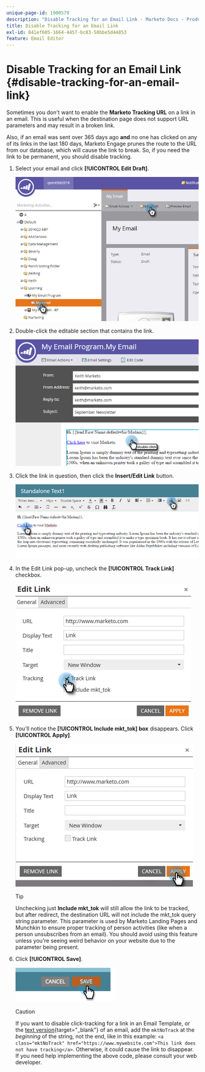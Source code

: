 ```yaml
---
unique-page-id: 1900579
description: "Disable Tracking for an Email Link - Marketo Docs - Product Documentation"
title: Disable Tracking for an Email Link
exl-id: 841ef605-1664-4457-bc83-50bbe5d44853
feature: Email Editor
---
```

# Disable Tracking for an Email Link {#disable-tracking-for-an-email-link}

Sometimes you don't want to enable the **Marketo Tracking URL** on a link in an email. This is useful when the destination page does not support URL parameters and may result in a broken link.

Also, if an email was sent over 365 days ago **and** no one has clicked on any of its links in the last 180 days, Marketo Engage prunes the route to the URL from our database, which will cause the link to break. So, if you need the link to be permanent, you should disable tracking.

1. Select your email and click **[!UICONTROL Edit Draft]**.

   ![](assets/one-7.png)

1. Double-click the editable section that contains the link.

   ![](assets/two-6.png)

1. Click the link in question, then click the **Insert/Edit Link** button.

   ![](assets/three-6.png)

1. In the Edit Link pop-up, uncheck the **[!UICONTROL Track Link]** checkbox.

   ![](assets/four-4.png)

1. You'll notice the **[!UICONTROL Include mkt_tok] box** disappears. Click **[!UICONTROL Apply]**.

   ![](assets/five-3.png)

   >[!TIP]
   >
   >Unchecking just **Include mkt_tok** will still allow the link to be tracked, but after redirect, the destination URL will not include the mkt_tok query string parameter. This parameter is used by Marketo Landing Pages and Munchkin to ensure proper tracking of person activities (like when a person unsubscribes from an email). You should avoid using this feature unless you're seeing weird behavior on your website due to the parameter being present.

1. Click **[!UICONTROL Save]**.

   ![](assets/image2014-9-17-22-3a25-3a20.png)

   >[!CAUTION]
   >
   >If you want to disable click-tracking for a link in an Email Template, or the [text version](/help/marketo/product-docs/email-marketing/general/creating-an-email/edit-the-text-version-of-an-email.md){target="_blank"} of an email, add the `mktNoTrack` at the *beginning* of the string, not the end, like in this example: `<a class="mktNoTrack" href="https://www.mywebsite.com">This link does not have tracking</a>`. Otherwise, it could cause the link to disappear. If you need help implementing the above code, please consult your web developer.
